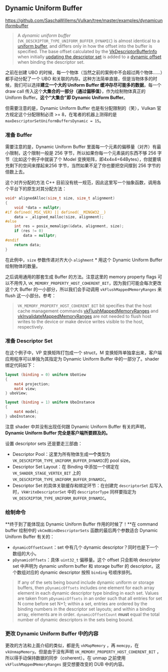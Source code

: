 ## Dynamic Uniform Buffer

https://github.com/SaschaWillems/Vulkan/tree/master/examples/dynamicuniformbuffer



> A *dynamic uniform buffer* (`VK_DESCRIPTOR_TYPE_UNIFORM_BUFFER_DYNAMIC`) is almost identical to a [uniform buffer](https://www.khronos.org/registry/vulkan/specs/1.2-extensions/html/vkspec.html#descriptorsets-uniformbuffer), and differs only in how the offset into the buffer is specified. The base offset calculated by the [VkDescriptorBufferInfo](https://www.khronos.org/registry/vulkan/specs/1.2-extensions/html/vkspec.html#VkDescriptorBufferInfo) when initially [updating the descriptor set](https://www.khronos.org/registry/vulkan/specs/1.2-extensions/html/vkspec.html#descriptorsets-updates) is added to a [dynamic offset](https://www.khronos.org/registry/vulkan/specs/1.2-extensions/html/vkspec.html#descriptorsets-binding-dynamicoffsets) when binding the descriptor set.

之前在创建 UBO 的时候，每一个物体（当然之前的案例中不会超过两个物体……）都手动分配了一个 UBO 和关联的内存。这种方法简单直接，但是当物体多的时候，我们可以选择**建立一个大的 Uniform Buffer 缓冲存尽可能多的数据**，每一个 draw call 传入这个**大集合的一部分（通过偏移值）**，作为绘制物体真正的 Uniform Buffer。**这个“大集合”即 Dynamic Uniform Buffer**。

但需要注意的是，Dynamic Uniform Buffer 也是有分配限制的（笑），Vulkan 官方规定这个分配限制必须 >= 8，在笔者的机器上测得的是 `maxDescriptorSetUniformBuffersDynamic = 15`。



### 准备 Buffer

需要注意的是，Dynamic Uniform Buffer 里面每一个元素的偏移量（对齐）有最小限制，这个限制一般是 256 字节，所以如果你每一个元素装的东西不够 256 字节（比如这个例子中就装了个 Model 变换矩阵，即4x4x4=64Bytes），你就要填充剩下的空间来撑起来256  字节，当然如果不足了你也要把空间撑到 256  字节的倍数上去。

这个对齐分配的方法 C++ 目前没有统一规范，因此这里写一个抽象函数，调用各个平台下的原生对其分配方法：

```c++
void* alignedAlloc(size_t size, size_t alignment)
{
	void *data = nullptr;
#if defined(_MSC_VER) || defined(__MINGW32__)
	data = _aligned_malloc(size, alignment);
#else 
	int res = posix_memalign(&data, alignment, size);
	if (res != 0)
		data = nullptr;
#endif
	return data;
}
```

在此例中，`size` 参数传递对齐大小 `alighment` * 用这个 Dynamic Uniform Buffer 绘制物体的数量。

之后调用通用的那套生成 Buffer 的方法。注意这里的 memory property flags 可以不用传入 `VK_MEMORY_PROPERTY_HOST_COHERENT_BIT`，因为我们可能会每次更改这个大 Buffer 的一小部分，所以我们会手动调用 `vkFlushMappedMemoryRanges` 来 flush 这一小部分。参考：

> `VK_MEMORY_PROPERTY_HOST_COHERENT_BIT` bit specifies that the host cache management commands [vkFlushMappedMemoryRanges](https://www.khronos.org/registry/vulkan/specs/1.1-extensions/man/html/vkFlushMappedMemoryRanges.html) and [vkInvalidateMappedMemoryRanges](https://www.khronos.org/registry/vulkan/specs/1.1-extensions/man/html/vkInvalidateMappedMemoryRanges.html) are not needed to flush host writes to the device or make device writes visible to the host, respectively.



### 准备 Descriptor Set

在这个例子中，VP 变换矩阵打包成一个 struct，M 变换矩阵单独拿出来，客户端应用程序可以单独为其指定为 Dynamic Uniform Buffer 中的一部分了。shader 绑定代码如下：

```GLSL
layout (binding = 0) uniform UboView 
{
	mat4 projection;
	mat4 view;
} uboView;

layout (binding = 1) uniform UboInstance 
{
	mat4 model; 
} uboInstance;
```

注意 shader 中并没有出现任何跟 Dynamic Uniform Buffer 有关的声明， **Dynamic Uniform Buffer 完全是客户端所要顾及的。**

设置 descriptor sets 还是要走三部曲：

* Descriptor Pool：这里为所有物体生成**一个**类型为`VK_DESCRIPTOR_TYPE_UNIFORM_BUFFER_DYNAMIC`的 pool size。
* Descriptor Set Layout：在 Binding 中添加一个绑定在 `VK_SHADER_STAGE_VERTEX_BIT` 上的 `VK_DESCRIPTOR_TYPE_UNIFORM_BUFFER_DYNAMIC`。
* Descriptor Set 的具体关联缓存和绑定环节：在创建完 `descriptorSet` 后写入时，`VkWriteDescriptorSet` 中的 `descriptorType` 同样要指定为 `VK_DESCRIPTOR_TYPE_UNIFORM_BUFFER_DYNAMIC`。



### 绘制命令

**终于到了能体现出 Dynamic Uniform Buffer 作用的时候了！**在 command buffer 绘制中的 `vkCmdBindDescriptorSets` 函数的最后两个参数适合 Dynamic Uniform Buffer 有关的：

* `dynamicOffsetCount`：set 中有几个 dynamic descriptor？同时也是下一个数组的大小。
* `pDynamicOffsets`：具体 `uint32_t` 偏移量。这个 offset 只会影响 descriptor set 中声明为 dynamic uniform buffer 和 storage buffer 的 descriptor。这个数组对应的 dynamic descriptor 按照 `binding` 号顺序排列。

> If any of the sets being bound include dynamic uniform or storage buffers, then `pDynamicOffsets` includes one element for each array element in each dynamic descriptor type binding in each set. Values are taken from `pDynamicOffsets` in an order such that all entries for set N come before set N+1; within a set, entries are ordered by the binding numbers in the descriptor set layouts; and within a binding array, elements are in order. `dynamicOffsetCount` **must** equal the total number of dynamic descriptors in the sets being bound.



### 更改 Dynamic Uniform Buffer 中的内容

更改的方法和上面介绍的类似，都是先 `vkMapMemory` ，再 `memcpy`，在 `vkUnmapMemory`。但是由于没有声明 `VK_MEMORY_PROPERTY_HOST_COHERENT_BIT` ，所以得手动保持数据的同步（coherent）。在 unmap 之前使用 `vkFlushMappedMemoryRanges` 提交想要改变的 DUB 中的内容。
